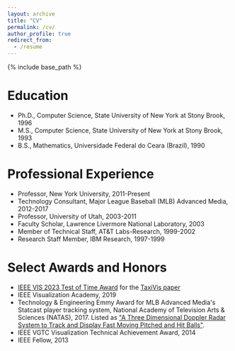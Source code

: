 ```yaml
---
layout: archive
title: "CV"
permalink: /cv/
author_profile: true
redirect_from:
  - /resume
---
```


{% include base_path %}

Education
======
* Ph.D., Computer Science, State University of New York at Stony Brook, 1996
* M.S., Computer Science, State University of New York at Stony Brook, 1993
* B.S., Mathematics, Universidade Federal do Ceara (Brazil), 1990

Professional Experience
======
* Professor, New York University, 2011-Present
* Technology Consultant, Major League Baseball (MLB) Advanced Media, 2012-2017
* Professor, University of Utah, 2003-2011
* Faculty Scholar, Lawrence Livermore National Laboratory, 2003
* Member of Technical Staff, AT&T Labs-Research, 1999-2002
* Research Staff Member, IBM Research, 1997-1999

Select Awards and Honors
======
* [IEEE VIS 2023 Test of Time Award](https://ieeevis.org/year/2023/info/awards/test-of-time-awards) for 
the [TaxiVis paper](https://ieeexplore.ieee.org/document/6634127)
* IEEE Visualization Academy, 2019
* Technology & Engineering Emmy Award for MLB Advanced Media's Statcast player tracking system, National Academy of Television Arts & Sciences (NATAS), 2017. Listed as ["A Three Dimensional Doppler Radar System to Track and Display Fast Moving Pitched and Hit Balls"](https://theemmys.tv/tech-69th-award-recipients/).
* IEEE VGTC Visualization Technical Achievement Award, 2014
* IEEE Fellow, 2013
